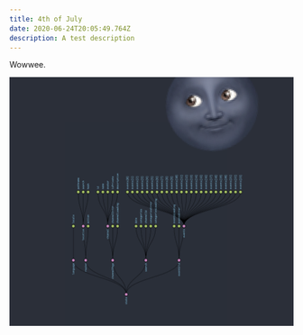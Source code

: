 ```yaml
---
title: 4th of July
date: 2020-06-24T20:05:49.764Z
description: A test description
---
```

Wowwee. 

![](mooon.png)